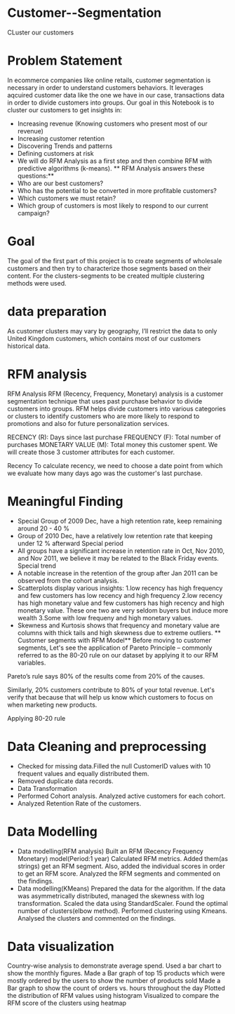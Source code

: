 # Customer--Segmentation
CLuster our customers

# Problem Statement
In ecommerce companies like online retails, customer segmentation is necessary in order to understand customers behaviors. It leverages aqcuired customer data like the one we have in our case, transactions data in order to divide customers into groups.
Our goal in this Notebook is to cluster our customers to get insights in:
* Increasing revenue (Knowing customers who present most of our revenue)
* Increasing customer retention
* Discovering Trends and patterns
* Defining customers at risk
* We will do RFM Analysis as a first step and then combine RFM with predictive algorithms (k-means).
** RFM Analysis answers these questions:** 
* Who are our best customers?
* Who has the potential to be converted in more profitable customers?
* Which customers we must retain?
* Which group of customers is most likely to respond to our current campaign?

# Goal
The goal of the first part of this project is to create segments of wholesale customers and then try to characterize those segments based on their content. For the clusters-segments to be created multiple clustering methods were used.

# data preparation
As customer clusters may vary by geography, I’ll restrict the data to only United Kingdom customers, which contains most of our customers historical data.
# RFM analysis
RFM Analysis
RFM (Recency, Frequency, Monetary) analysis is a customer segmentation technique that uses past purchase behavior to divide customers into groups.
RFM helps divide customers into various categories or clusters to identify customers who are more likely to respond to promotions and also for future personalization services.

RECENCY (R): Days since last purchase
FREQUENCY (F): Total number of purchases
MONETARY VALUE (M): Total money this customer spent.
We will create those 3 customer attributes for each customer.

Recency
To calculate recency, we need to choose a date point from which we evaluate how many days ago was the customer's last purchase.

# Meaningful Finding
* Special Group of 2009 Dec, have a high retention rate, keep remaining around 20 - 40 %
* Group of 2010 Dec, have a relatively low retention rate that keeping under 12 % afterward
Special period
* All groups have a significant increase in retention rate in Oct, Nov 2010, and Nov 2011, we believe it may be related to the Black Friday events.
Special trend
* A notable increase in the retention of the group after Jan 2011 can be observed from the cohort analysis.
 *  Scatterplots display various insights: 1.low recency has high frequency and few customers has low recency and high frequency 2.low recency has high monetary value and few customers has high recency and high monetary value. These one two are very seldom buyers but induce more wealth 3.Some with low frequeny and high monetary values.
* Skewness and Kurtosis shows that frequency and monetary value are columns with thick tails and high skewness due to extreme outliers.
** Customer segments with RFM Model**
Before moving to customer segments, Let's see the application of Pareto Principle – commonly referred to as the 80-20 rule on our dataset by applying it to our RFM variables.

Pareto’s rule says 80% of the results come from 20% of the causes.

Similarly, 20% customers contribute to 80% of your total revenue. Let's verify that because that will help us know which customers to focus on when marketing new products.

Applying 80-20 rule
# Data Cleaning and preprocessing
* Checked for missing data.Filled the null CustomerID values with 10 frequent values and equally distributed them.
* Removed duplicate data records.
* Data Transformation
* Performed Cohort analysis. Analyzed active customers for each cohort.
* Analyzed Retention Rate of the customers.
# Data Modelling
* Data modelling(RFM analysis)
Built an RFM (Recency Frequency Monetary) model(Period:1 year)
Calculated RFM metrics. Added them(as strings) get an RFM segment. Also, added the individual scores in order to get an RFM score.
Analyzed the RFM segments and commented on the findings.
* Data modelling(KMeans)
Prepared the data for the algorithm. If the data was asymmetrically distributed, managed the skewness with log transformation. Scaled the data using StandardScaler.
Found the optimal number of clusters(elbow method). Performed clustering using Kmeans.
Analysed the clusters and commented on the findings.
# Data visualization
Country-wise analysis to demonstrate average spend. Used a bar chart to show the monthly figures.
Made a Bar graph of top 15 products which were mostly ordered by the users to show the number of products sold
Made a Bar graph to show the count of orders vs. hours throughout the day
Plotted the distribution of RFM values using histogram
Visualized to compare the RFM score of the clusters using heatmap




